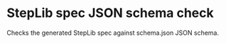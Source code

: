 # StepLib spec JSON schema check

Checks the generated StepLib spec against schema.json JSON schema.
